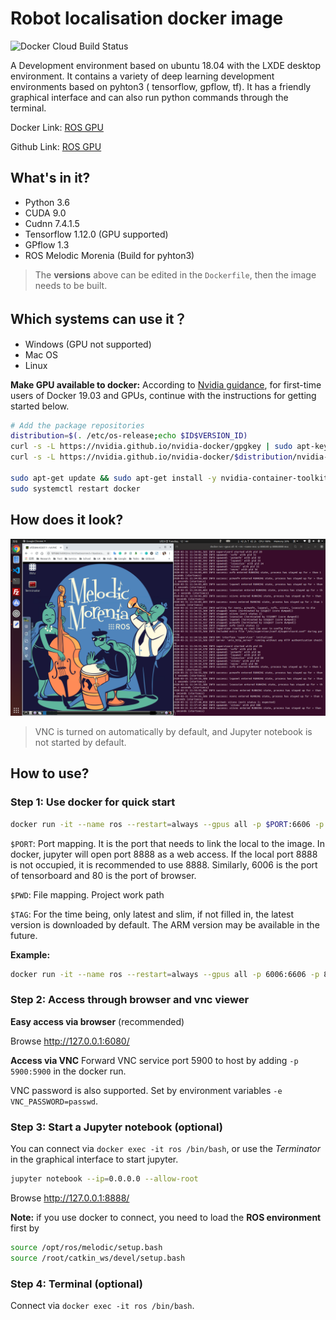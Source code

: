 # Robot localisation docker image
![Docker Cloud Build Status](https://img.shields.io/docker/cloud/build/silvesterhsu/ros-gpu?style=plastic)

A Development environment based on ubuntu 18.04 with the LXDE desktop environment. It contains a variety of deep learning development environments based on pyhton3 ( tensorflow, gpflow, tf). It has a friendly graphical interface and can also run python commands through the terminal.

Docker Link: [ROS GPU](https://hub.docker.com/r/silvesterhsu/ros-gpu)

Github Link: [ROS GPU](https://github.com/SilvesterHsu/docker-ros-gpu)

## What's in it?
* Python 3.6
* CUDA 9.0
* Cudnn 7.4.1.5
* Tensorflow 1.12.0 (GPU supported)
* GPflow 1.3
* ROS Melodic Morenia (Build for pyhton3)

> The **versions** above can be edited in the `Dockerfile`, then the image needs to be built.

## Which systems can use it？
* Windows (GPU not supported)
* Mac OS
* Linux

**Make GPU available to docker:**
According to [Nvidia guidance](https://github.com/NVIDIA/nvidia-docker), for first-time users of Docker 19.03 and GPUs, continue with the instructions for getting started below.
```bash
# Add the package repositories
distribution=$(. /etc/os-release;echo $ID$VERSION_ID)
curl -s -L https://nvidia.github.io/nvidia-docker/gpgkey | sudo apt-key add -
curl -s -L https://nvidia.github.io/nvidia-docker/$distribution/nvidia-docker.list | sudo tee /etc/apt/sources.list.d/nvidia-docker.list

sudo apt-get update && sudo apt-get install -y nvidia-container-toolkit
sudo systemctl restart docker
```

## How does it look?

![screen](fig/screen.png)
> VNC is turned on automatically by default, and Jupyter notebook is not started by default.

## How to use?

### Step 1: Use docker for quick start
```bash
docker run -it --name ros --restart=always --gpus all -p $PORT:6606 -p $PORT:8888 -p $PORT:80 -v "$PWD":/notebooks silvesterhsu/ros-gpu:"$TAG"
```
`$PORT`: Port mapping. It is the port that needs to link the local to the image. In docker, jupyter will open port 8888 as a web access. If the local port 8888 is not occupied, it is recommended to use 8888. Similarly, 6006 is the port of tensorboard and 80 is the port of browser.

`$PWD`: File mapping. Project work path

`$TAG`: For the time being, only latest and slim, if not filled in, the latest version is downloaded by default. The ARM version may be available in the future.

**Example:**
```bash
docker run -it --name ros --restart=always --gpus all -p 6006:6606 -p 8888:8888 -p 6080:80 -v ~/new_project:/notebooks silvesterhsu/ros-gpu
```
### Step 2: Access through browser and vnc viewer

**Easy access via browser** (recommended)

Browse http://127.0.0.1:6080/

**Access via VNC**
Forward VNC service port 5900 to host by adding `-p 5900:5900` in the docker run.

VNC password is also supported. Set by environment variables `-e VNC_PASSWORD=passwd`.
### Step 3: Start a Jupyter notebook (optional)
You can connect via `docker exec -it ros /bin/bash`, or use the *Terminator* in the graphical interface to start jupyter.
```bash
jupyter notebook --ip=0.0.0.0 --allow-root
```
Browse http://127.0.0.1:8888/

**Note:** if you use docker to connect, you need to load the **ROS environment** first by
```bash
source /opt/ros/melodic/setup.bash
source /root/catkin_ws/devel/setup.bash
```
### Step 4: Terminal (optional)
Connect via `docker exec -it ros /bin/bash`.
